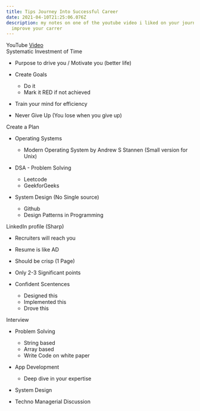 ```yaml
---
title: Tips Journey Into Successful Career
date: 2021-04-10T21:25:06.076Z
description: my notes on one of the youtube video i liked on your journey to
  improve your carrer
---
```

YouTube [Video](https://www.youtube.com/watch?v=9vZtb9bD1Cg)\
Systematic Investment of Time 

* Purpose to drive you / Motivate you (better life)
* Create Goals

  * Do it 
  * Mark it RED if not achieved 
* Train your mind for efficiency 
* Never Give Up (You lose when you give up)

Create a Plan 

* Operating Systems

  * Modern Operating System by Andrew S Stannen (Small version for Unix)
* DSA - Problem Solving 

  * Leetcode 
  * GeekforGeeks 
* System Design (No Single source)

  * Github 
  * Design Patterns in Programming 

LinkedIn profile (Sharp)

* Recruiters will reach you 
* Resume is like AD
* Should be crisp (1 Page) 
* Only 2-3 Significant points 
* Confident Scentences 

  * Designed this
  * Implemented this
  * Drove this 

Interview

* Problem Solving

  * String based
  * Array based
  * Write Code on white paper
* App Development

  * Deep dive in your expertise
* System Design
* Techno Managerial Discussion